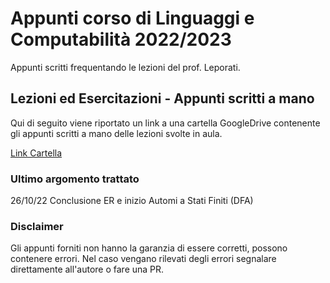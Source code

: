 # Appunti corso di Linguaggi e Computabilità 2022/2023

Appunti scritti frequentando le lezioni del prof. Leporati.

## Lezioni ed Esercitazioni - Appunti scritti a mano

Qui di seguito viene riportato un link a una cartella GoogleDrive contenente gli appunti scritti a mano delle lezioni svolte in aula.

[Link Cartella](https://drive.google.com/drive/folders/1gdH43dnEfCeLGmq08HEBwQoKORGgcQdY?usp=sharing)

### Ultimo argomento trattato

26/10/22 Conclusione ER e inizio Automi a Stati Finiti (DFA)

### Disclaimer

Gli appunti forniti non hanno la garanzia di essere corretti, possono contenere errori. Nel caso vengano rilevati degli errori segnalare direttamente all'autore o fare una PR.
